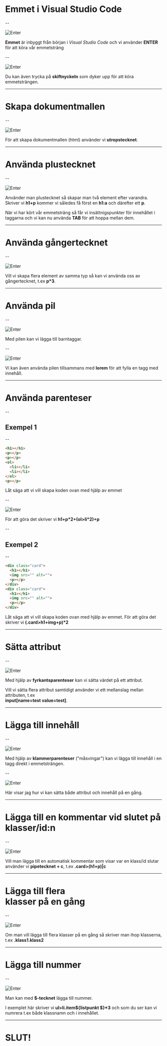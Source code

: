 # Emmet i Visual Studio Code

--

![Enter](images/emmet/emmet-enkel.gif)

**Emmet** är inbyggt från början i _Visual Studio Code_ och vi använder **ENTER** för att köra vår emmetsträng

--

![Enter](images/emmet/emmet-klick-vsc.gif)

Du kan även trycka på **skiftnyckeln** som dyker upp för att köra emmetsträngen.

---

# Skapa dokumentmallen

--

![Enter](images/emmet/emmet-dokmall.gif)

För att skapa dokumentmallen (html) använder vi **utropstecknet**.

---

# Använda plustecknet

--

![Enter](images/emmet/emmet-plus-vsc.gif)

Använder man plustecknet så skapar man två element efter varandra. Skriver vi **h1+p** kommer vi således få först en **h1:a** och därefter ett **p**.

När vi har kört vår emmetsträng så får vi insättnigspunkter för innehållet i taggarna och vi kan nu använda **TAB** för att hoppa mellan dem.

---

# Använda gångertecknet

--

![Enter](images/emmet/emmet-star-vsc.gif)

Vill vi skapa flera element av samma typ så kan vi använda oss av gångertecknet, t.ex **p*3**.

---

# Använda pil

--

![Enter](images/emmet/emmet-pil1-vsc.gif)

Med pilen kan vi lägga till barntaggar.

--

![Enter](images/emmet/emmet-pil2-vsc.gif)

Vi kan även använda pilen tillsammans med **lorem** för att fylla en tagg med innehåll.

---

# Använda parenteser

--

## Exempel 1

--

```html
<h1></h1>
<p></p>
<p></p>
<ol>
  <li></li>
  <li></li>
</ol>
<p></p>
```

Låt säga att vi vill skapa koden ovan med hjälp av emmet

--

![Enter](images/emmet/emmet-parentes-vsc.gif)

För att göra det skriver vi **h1+p\*2+(ol>li*2)+p**

--

## Exempel 2

--

```html
<div class="card">
  <h1></h1>
  <img src="" alt="">
  <p></p>
</div>
<div class="card">
  <h1></h1>
  <img src="" alt="">
  <p></p>
</div>
```

Låt säga att vi vill skapa koden ovan med hjälp av emmet. För att göra det skriver vi **(.card>h1+img+p)\*2**

---

# Sätta attribut

--

![Enter](images/emmet/emmet-attribut1-vsc.gif)

Med hjälp av **fyrkantsparenteser** kan vi sätta värdet på ett attribut.

Vill vi sätta flera attribut samtidigt använder vi ett mellanslag mellan attributen, t.ex <br> **input[name=test value=test]**.

---

# Lägga till innehåll

--

![Enter](images/emmet/emmet-klammer-vsc.gif)

Med hjälp av **klammerparenteser** ("måsvingar") kan vi lägga till innehåll i en tagg direkt i emmetsträngen.

--

![Enter](images/emmet/emmet-klammer2-vsc.gif)

Här visar jag hur vi kan sätta både attribut och innehåll på en gång.

---

# Lägga till en kommentar vid slutet på klasser/id:n

--

![Enter](images/emmet/emmet-kommentar-vsc.gif)

Vill man lägga till en automatisk kommentar som visar var en klass/id slutar använder vi **pipetecknet + c**, t.ex **.card>(h1+p)|c**

---

# Lägga till flera <br> klasser på en gång

--

![Enter](images/emmet/emmet-klasser-vsc.gif)

Om man vill lägga till flera klasser på en gång så skriver man ihop klasserna, t.ex **.klass1.klass2**

---

# Lägga till nummer

--

![Enter](images/emmet/emmet-nummer-vsc.gif)

Man kan med **$-tecknet** lägga till nummer.

I exemplet här skriver vi **ul>li.item${listpunkt $}\*3** och som du ser kan vi numrera t.ex både klassnamn och i innehållet.

---

# SLUT!